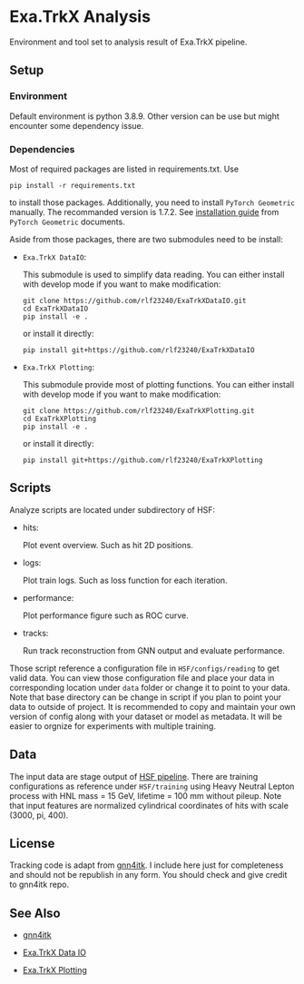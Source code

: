 # Exa.TrkX Analysis

Environment and tool set to analysis result of Exa.TrkX pipeline.

## Setup

### Environment

Default environment is python 3.8.9. Other version can be use but might encounter some dependency issue.

### Dependencies

Most of required packages are listed in requirements.txt. Use

```
pip install -r requirements.txt
```

to install those packages. Additionally, you need to install `PyTorch Geometric` manually. The recommanded version is 1.7.2. See [installation guide](https://pytorch-geometric.readthedocs.io/en/latest/notes/installation.html) from `PyTorch Geometric` documents.

Aside from those packages, there are two submodules need to be install:

- `Exa.TrkX DataIO`:

    This submodule is used to simplify data reading. You can either install with develop mode if you want to make modification:

    ```
    git clone https://github.com/rlf23240/ExaTrkXDataIO.git
    cd ExaTrkXDataIO
    pip install -e .
    ```

    or install it directly:

    ```
    pip install git+https://github.com/rlf23240/ExaTrkXDataIO
    ```

- `Exa.TrkX Plotting`:

    This submodule provide most of plotting functions. You can either install with develop mode if you want to make modification:

    ```
    git clone https://github.com/rlf23240/ExaTrkXPlotting.git
    cd ExaTrkXPlotting
    pip install -e .
    ```

    or install it directly:

    ```
    pip install git+https://github.com/rlf23240/ExaTrkXPlotting
    ```

## Scripts

Analyze scripts are located under subdirectory of HSF:

- hits:

    Plot event overview. Such as hit 2D positions.

- logs:

    Plot train logs. Such as loss function for each iteration.

- performance:

    Plot performance figure such as ROC curve.

- tracks:

    Run track reconstruction from GNN output and evaluate performance.

Those script reference a configuration file in `HSF/configs/reading` to get valid data.
You can view those configuration file and place your data in corresponding location under `data` folder or change it to point to your data. 
Note that base directory can be change in script if you plan to point your data to outside of project.
It is recommended to copy and maintain your own version of config along with your dataset or model as metadata.
It will be easier to orgnize for experiments with multiple training.

## Data

The input data are stage output of [HSF pipeline](https://github.com/HSF-reco-and-software-triggers/Tracking-ML-Exa.TrkX). There are training configurations as reference under `HSF/training` using Heavy Neutral Lepton process with HNL mass = 15 GeV, lifetime = 100 mm without pileup. Note that input features are normalized cylindrical coordinates of hits with scale (3000, pi, 400).

## License

Tracking code is adapt from [gnn4itk](https://gitlab.cern.ch/xju/gnn4itk/-/tree/xju/develop/). I include here just for completeness and should not be republish in any form. You should check and give credit to gnn4itk repo.

## See Also

- [gnn4itk](https://gitlab.cern.ch/xju/gnn4itk/-/tree/xju/develop/)

- [Exa.TrkX Data IO](https://github.com/rlf23240/ExaTrkXDataIO)

- [Exa.TrkX Plotting](https://github.com/rlf23240/ExaTrkXPlotting)
